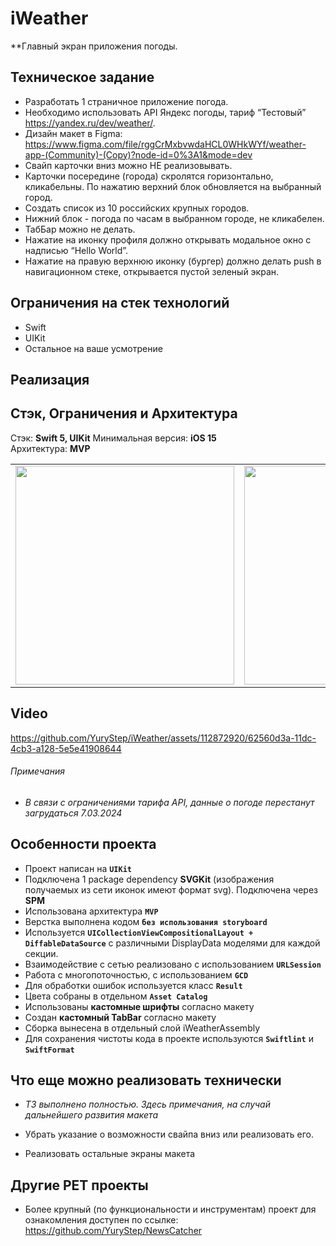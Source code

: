 # iWeather
**Главный экран приложения погоды.

## Техническое задание
* Разработать 1 страничное приложение погода.
* Необходимо использовать API Яндекс погоды, тариф “Тестовый” https://yandex.ru/dev/weather/.
* Дизайн макет в Figma: https://www.figma.com/file/rggCrMxbvwdaHCL0WHkWYf/weather-app-(Community)-(Copy)?node-id=0%3A1&mode=dev
* Свайп карточки вниз можно НЕ реализовывать.
* Карточки посередине (города) скролятся горизонтально, кликабельны. По нажатию верхний блок обновляется на выбранный город.
* Создать список из 10 российских крупных городов.
* Нижний блок - погода по часам в выбранном городе, не кликабелен.
* ТабБар можно не делать.
* Нажатие на иконку профиля должно открывать модальное окно с надписью “Hello World”.
* Нажатие на правую верхнюю иконку (бургер) должно делать push в навигационном стеке, открывается пустой зеленый экран.

## Ограничения на стек технологий
* Swift
* UIKit
* Остальное на ваше усмотрение

## Реализация

## Стэк, Ограничения и Архитектура
Стэк: **Swift 5, UIKit** 
Минимальная версия: **iOS 15**   
Архитектура: **MVP**   

<table>
 <tr>
 <td align="center"><img src="https://i.imgur.com/QODNYSl.png" width="350"></td>
 <td align="center"><img src="https://i.imgur.com/OTgmvSf.png" width="350"></td>
 <td align="center"><img src="https://i.imgur.com/0wqMNrZ.png" width="350"></td>
 <td align="center"><img src="https://i.imgur.com/T4717pz.png" width="350"></td>
 </tr>
</table>

## Video

https://github.com/YuryStep/iWeather/assets/112872920/62560d3a-11dc-4cb3-a128-5e5e41908644

###### Примечания
* *В связи с ограничениями тарифа API, данные о погоде перестанут загрудаться 7.03.2024*

## Особенности проекта
* Проект написан на **`UIKit`**
* Подключена 1 package dependency **SVGKit** (изображения получаемых из сети иконок имеют формат svg). Подключена через **SPM**
* Использована архитектура **`MVP`**
* Верстка выполнена кодом **`без использования storyboard`**
* Используется **`UICollectionViewCompositionalLayout + DiffableDataSource`** с различными DisplayData моделями для каждой секции.
* Взаимодействие с сетью реализовано с использованием **`URLSession`**
* Работа с многопоточностью, с использованием **`GCD`**
* Для обработки ошибок используется класс **`Result`**
* Цвета собраны в отдельном **`Asset Catalog`**
* Использованы **кастомные шрифты** согласно макету
* Создан **кастомный TabBar**  согласно макету
* Сборка вынесена в отдельный слой iWeatherAssembly
* Для сохранения чистоты кода в проекте используются  **`Swiftlint`** и **`SwiftFormat`**

## Что еще можно реализовать технически
* *ТЗ выполнено полностью. Здесь примечания, на случай дальнейшего развития макета*

* Убрать указание о возможности свайпа вниз или реализовать его.
* Реализовать остальные экраны макета

## Другие PET проекты
* Более крупный (по функциональности и инструментам) проект для ознакомления доступен по ссылке: https://github.com/YuryStep/NewsCatcher
